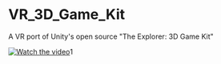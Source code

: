 # VR_3D_Game_Kit


A VR port of Unity's open source "The Explorer: 3D Game Kit"

[![Watch the video](https://img.youtube.com/vi/xZ5ueMbjjZs/maxresdefault.jpg)](https://youtu.be/xZ5ueMbjjZs)1
